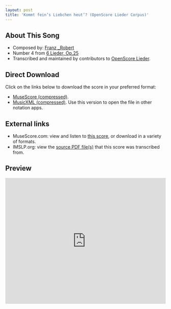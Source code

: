 ```yaml
---
layout: post
title: 'Kommt fein’s Liebchen heut’? (OpenScore Lieder Corpus)'
---
```


## About This Song

- Composed by: [Franz,_Robert](https://fourscoreandmore.org/openscore/lieder/Franz,_Robert)
- Number 4 from [6 Lieder, Op.25](https://fourscoreandmore.org/openscore/lieder/Franz,_Robert/6_Lieder,_Op.25)
- Transcribed and maintained by contributors to [OpenScore Lieder].

[OpenScore Lieder]: https://musescore.com/openscore-lieder-corpus

## Direct Download

Click on the links below to download the score in your preferred format:
- [MuseScore (compressed)](https://github.com/openscore/lieder/blob/main/scores/Franz,_Robert/6_Lieder,_Op.25/4_Kommt_fein’s_Liebchen_heut’/lc6812991.mscz?raw=true).
- [MusicXML (compressed)](https://github.com/openscore/lieder/blob/main/scores/Franz,_Robert/6_Lieder,_Op.25/4_Kommt_fein’s_Liebchen_heut’/lc6812991.mxl?raw=true). Use this version to open the file in other notation apps.

## External links

- MuseScore.com: view and listen to [this score][MuseScore], or download in a variety of formats.
- IMSLP.org: view the [source PDF file(s)][IMSLP] that this score was transcribed from.

[MuseScore]: https://musescore.com/score/6812991
[IMSLP]: https://imslp.org/wiki/Special:ReverseLookup/97777

## Preview

<iframe width="100%" height="394" src="https://musescore.com/openscore-lieder-corpus/scores/6812991/embed" frameborder="0" allowfullscreen allow="autoplay; fullscreen"></iframe>
